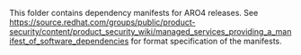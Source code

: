 This folder contains dependency manifests for ARO4 releases.
See https://source.redhat.com/groups/public/product-security/content/product_security_wiki/managed_services_providing_a_manifest_of_software_dependencies for format specification of the manifests.
